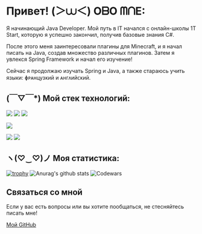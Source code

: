 # Привет! (＞⩊＜) OᗷO ᗰᑎE:

Я начинающий Java Developer. Мой путь в IT начался с онлайн-школы 1T Start, которую я успешно закончил, получив базовые знания C#. 

После этого меня заинтересовали плагины для Minecraft, и я начал писать на Java, создав множество различных плагинов. Затем я увлекся Spring Framework и начал его изучение!

Сейчас я продолжаю изучать Spring и Java, а также стараюсь учить языки: ɸᴩᴀнцузᴋий и ᴀнᴦᴧийᴄᴋий.

## (￣▽￣*) Мой стек технологий:

<img src="https://img.shields.io/badge/SPRING-DCDCDC?style=for-the-badge&logo=spring&logoColor=000000"/> <img src="https://img.shields.io/badge/SpigotMC-DCDCDC?style=for-the-badge&logo=spigotmc&logoColor=000000"/> <img src="https://img.shields.io/badge/Hibernate-DCDCDC?style=for-the-badge&logo=hibernate&logoColor=000000"/>

<img src="https://img.shields.io/badge/.NET-DCDCDC?style=for-the-badge&logo=dotnet&logoColor=000000"/>

<img src="https://img.shields.io/badge/PostgreSql-DCDCDC?style=for-the-badge&logo=postgresqlc&logoColor=000000"/> <img src="https://img.shields.io/badge/MySql-DCDCDC?style=for-the-badge&logo=mysql&logoColor=000000"/>


## ヽ(♡‿♡)ノ Моя статистика:

[![trophy](https://github-profile-trophy.vercel.app/?username=Dorian-ops)](https://github.com/Dorian-ops/github-profile-trophy)
![Anurag's github stats](https://github-readme-stats.vercel.app/api?username=Dorian-ops)
![Codewars](https://github.r2v.ch/codewars?user=Dorian-ops)

## Связаться со мной

Если у вас есть вопросы или вы хотите пообщаться, не стесняйтесь писать мне!

[Мой GitHub](https://github.com/Dorian-ops)
